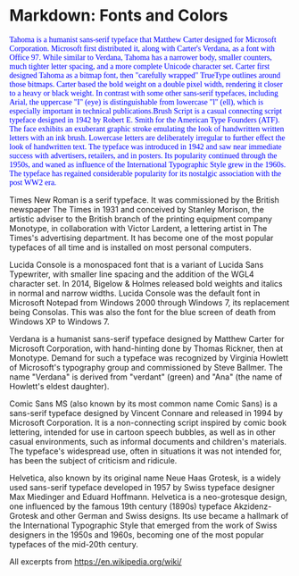 <!-- font_color_raw.txt -->
# Markdown: Fonts and Colors

<p style="font-family: Tahoma; color: blue";>Tahoma is a humanist sans-serif typeface that Matthew Carter designed for Microsoft Corporation. Microsoft first distributed it, along with Carter's Verdana, as a font with Office 97. While similar to Verdana, Tahoma has a narrower body, smaller counters, much tighter letter spacing, and a more complete Unicode character set. Carter first designed Tahoma as a bitmap font, then "carefully wrapped" TrueType outlines around those bitmaps. Carter based the bold weight on a double pixel width, rendering it closer to a heavy or black weight. In contrast with some other sans-serif typefaces, including Arial, the uppercase "I" (eye) is distinguishable from lowercase "l" (ell), which is especially important in technical publications.</p)

<p style="font-family: Brush Script MT; font-size: 16pt; color: red";>Brush Script is a casual connecting script typeface designed in 1942 by Robert E. Smith for the American Type Founders (ATF). The face exhibits an exuberant graphic stroke emulating the look of handwritten written letters with an ink brush. Lowercase letters are deliberately irregular to further effect the look of handwritten text. The typeface was introduced in 1942 and saw near immediate success with advertisers, retailers, and in posters. Its popularity continued through the 1950s, and waned as influence of the International Typographic Style grew in the 1960s. The typeface has regained considerable popularity for its nostalgic association with the post WW2 era. </p>

Times New Roman is a serif typeface. It was commissioned by the British newspaper The Times in 1931 and conceived by Stanley Morison, the artistic adviser to the British branch of the printing equipment company Monotype, in collaboration with Victor Lardent, a lettering artist in The Times's advertising department. It has become one of the most popular typefaces of all time and is installed on most personal computers. 

Lucida Console is a monospaced font that is a variant of Lucida Sans Typewriter, with smaller line spacing and the addition of the WGL4 character set. In 2014, Bigelow & Holmes released bold weights and italics in normal and narrow widths. Lucida Console was the default font in Microsoft Notepad from Windows 2000 through Windows 7, its replacement being Consolas. This was also the font for the blue screen of death from Windows XP to Windows 7.

Verdana is a humanist sans-serif typeface designed by Matthew Carter for Microsoft Corporation, with hand-hinting done by Thomas Rickner, then at Monotype. Demand for such a typeface was recognized by Virginia Howlett of Microsoft's typography group and commissioned by Steve Ballmer. The name "Verdana" is derived from "verdant" (green) and "Ana" (the name of Howlett's eldest daughter).

Comic Sans MS (also known by its most common name Comic Sans) is a sans-serif typeface designed by Vincent Connare and released in 1994 by Microsoft Corporation. It is a non-connecting script inspired by comic book lettering, intended for use in cartoon speech bubbles, as well as in other casual environments, such as informal documents and children's materials. The typeface's widespread use, often in situations it was not intended for, has been the subject of criticism and ridicule.

Helvetica, also known by its original name Neue Haas Grotesk, is a widely used sans-serif typeface developed in 1957 by Swiss typeface designer Max Miedinger and Eduard Hoffmann. Helvetica is a neo-grotesque design, one influenced by the famous 19th century (1890s) typeface Akzidenz-Grotesk and other German and Swiss designs. Its use became a hallmark of the International Typographic Style that emerged from the work of Swiss designers in the 1950s and 1960s, becoming one of the most popular typefaces of the mid-20th century. 

All excerpts from https://en.wikipedia.org/wiki/
